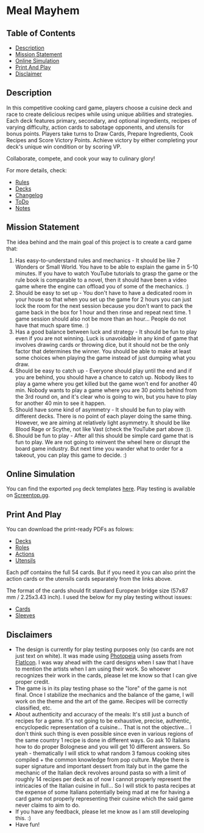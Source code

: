 # Meal Mayhem

## Table of Contents

- [Description](#description)
- [Mission Statement](#mission-statement)
- [Online Simulation](#online-simulation)
- [Print And Play](#print-and-play)
- [Disclaimer](#disclaimer)

## Description

In this competitive cooking card game, players choose a cuisine deck and race to create delicious
recipes while using unique abilities and strategies.
Each deck features primary, secondary, and optional ingredients, recipes of varying difficulty,
action cards to sabotage opponents, and utensils for bonus points.
Players take turns to Draw Cards, Prepare Ingredients, Cook Recipes and Score Victory Points.
Achieve victory by either completing your deck's unique win condition or by scoring VP.

Collaborate, compete, and cook your way to culinary glory!

For more details, check:

- [Rules](Rules.md)
- [Decks](Decks.md)
- [Changelog](CHANGELOG.md)
- [ToDo](TODO.md)
- [Notes](Notes.md)

## Mission Statement

The idea behind and the main goal of this project is to create a card game that:

1. Has easy-to-understand rules and mechanics - It should be like 7 Wonders or Small World. You have
to be able to explain the game in 5-10 minutes. If you have to watch YouTube tutorials to grasp
the game or the rule book is comparable to a novel, then it should have been a video game where the
engine can offload you of some of the mechanics. :)
2. Should be easy to set up - You don't have to have a dedicated room in your house so that
when you set up the game for 2 hours you can just lock the room for the next session because you 
don't want to pack the game back in the box for 1 hour and then rinse and repeat next time. 1 game
session should also not be more than an hour... People do not have that much spare time. :)
3. Has a good balance between luck and strategy - It should be fun to play even if you are not
winning. Luck is unavoidable in any kind of game that involves drawing cards or throwing dice, but
it should not be the only factor that determines the winner. You should be able to make at least
some choices when playing the game instead of just dumping what you draw.
4. Should be easy to catch up - Everyone should play until the end and if you are behind, you should
have a chance to catch up. Nobody likes to play a game where you get killed but the game won't end
for another 40 min. Nobody wants to play a game where you are 30 points behind from the 3rd round
on, and it's clear who is going to win, but you have to play for another 40 min to see it happen.
5. Should have some kind of asymmetry - It should be fun to play with different decks. There is no
point of each player doing the same thing. However, we are aiming at relatively light asymmetry. It
should be like Blood Rage or Scythe, not like Vast (check the YouTube part above :)).
6. Should be fun to play - After all this should be simple card game that is fun to play. We are not
going to reinvent the wheel here or disrupt the board game industry. But next time you wander what
to order for a takeout, you can play this game to decide. :)

## Online Simulation

You can find the exported `png` deck templates [here](files/templates).
Play testing is available on [Screentop.gg](https://screentop.gg/@grumpper/meal-mayhem).

## Print And Play

You can download the print-ready PDFs as folows:

- [Decks](https://drive.google.com/drive/folders/1RjN7gm9uUmFUjK3Yv4_XwoySk4Y0jHjB?usp=sharing)
- [Roles](https://drive.google.com/file/d/1vtato6tITbTrM0xFkkSaoeRSS999X8Ku/view?usp=sharing)
- [Actions](https://drive.google.com/file/d/1S0TfjAVLHZW4D9PotTRZZduPXj8LMDFb/view?usp=sharing)
- [Utensils](https://drive.google.com/file/d/1GEOwRXla9UpwlXIWsCkZbUjKwD3YBcrl/view?usp=sharing)

Each pdf contains the full 54 cards. But if you need it you can also print the action cards or
the utensils cards separately from the links above.

The format of the cards should fit standard European bridge size (57x87 mm / 2.25x3.43 inch).
I used the below for my play testing without issues:

- [Cards](https://share.temu.com/NVlfODbBfXA)
- [Sleeves](https://share.temu.com/LBnJzJBHwRA)

## Disclaimers

- The design is currently for play testing purposes only (so cards are not just text on white).
It was made using [Photopeia](https://www.photopea.com/) using assets from
[FlatIcon](https://www.flaticon.com/). I was way ahead with the card designs when I saw that I have
to mention the artists when I am using their work. So whoever recognizes their work in the cards,
please let me know so that I can give proper credit.
- The game is in its play testing phase so the "lore" of the game is not final. Once I stabilize
the mechanics and the balance of the game, I will work on the theme and the art of the game.
Recipes will be correctly classified, etc. 
- About authenticity and accuracy of the meals: It's still just a bunch of recipes for a game.
It's not going to be exhaustive, precise, authentic, encyclopedic representation of a cuisine... 
That is not the objective... I don't think such thing is even possible since even in various 
regions of the same country 1 recipe is done in different ways. Go ask 10 Italians how to do proper
Bolognese and you will get 10 different answers. So yeah - thematically I will stick to what
random 3 famous cooking sites compiled + the common knowledge from pop culture. Maybe there is
super signature and important dessert from Italy but in the game the mechanic of the Italian deck
revolves around pasta so with a limit of roughly 14 recipes per deck as of now I cannot properly 
represent the intricacies of the Italian cuisine in full... So I will stick to pasta recipes at the
expense of some Italians potentially being mad at me for having a card game not properly
representing their cuisine which the said game never claims to aim to do.
- If you have any feedback, please let me know as I am still developing this. :)
- Have fun!